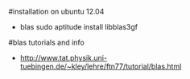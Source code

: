 #installation on ubuntu 12.04

* blas
    sudo aptitude install libblas3gf

#blas tutorials and info
* http://www.tat.physik.uni-tuebingen.de/~kley/lehre/ftn77/tutorial/blas.html
